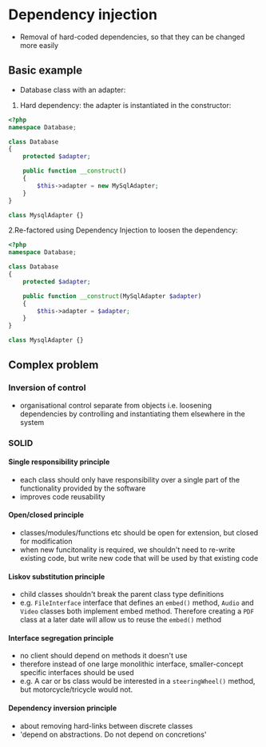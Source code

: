 # Dependency injection

- Removal of hard-coded dependencies, so that they can be changed more easily

## Basic example

- Database class with an adapter:

1. Hard dependency: the adapter is instantiated in the constructor:

```php
<?php
namespace Database;

class Database
{
    protected $adapter;

    public function __construct()
    {
        $this->adapter = new MySqlAdapter;
    }
}

class MysqlAdapter {}
```

2.Re-factored using Dependency Injection to loosen the dependency:

```php
<?php
namespace Database;

class Database
{
    protected $adapter;

    public function __construct(MySqlAdapter $adapter)
    {
        $this->adapter = $adapter;
    }
}

class MysqlAdapter {}
```

## Complex problem

### Inversion of control

- organisational control separate from objects i.e. loosening dependencies by controlling and instantiating them elsewhere in the system

### SOLID

#### Single responsibility principle

- each class should only have responsibility over a single part of the functionality provided by the software
- improves code reusability

#### Open/closed principle

- classes/modules/functions etc should be open for extension, but closed for modification
- when new funcitonality is required, we shouldn't need to re-write existing code, but write new code that will be used by that existing code

#### Liskov substitution principle

- child classes shouldn't break the parent class type definitions
- e.g. `FileInterface` interface that defines an `embed()` method, `Audio` and `Video` classes  both implement embed method. Therefore creating a `PDF` class at a later date will allow us to reuse the `embed()` method

#### Interface segregation principle

- no client should depend on methods it doesn't use
- therefore instead of one large monolithic interface, smaller-concept specific interfaces should be used
- e.g. A car or bs class would be interested in a `steeringWheel()` method, but motorcycle/tricycle would not.

#### Dependency inversion principle

- about removing hard-links between discrete classes
- 'depend on abstractions. Do not depend on concretions'
